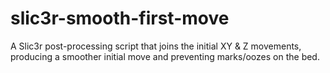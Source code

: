 # slic3r-smooth-first-move
A Slic3r post-processing script that joins the initial XY &amp; Z movements, producing a smoother initial move and preventing marks/oozes on the bed.

